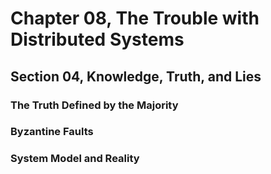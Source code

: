# Chapter 08, The Trouble with Distributed Systems
## Section 04, Knowledge, Truth, and Lies

### The Truth Defined by the Majority

### Byzantine Faults

### System Model and Reality